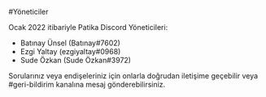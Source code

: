 #Yöneticiler

Ocak 2022 itibariyle Patika Discord Yöneticileri:

* Batınay Ünsel (Batınay#7602)
* Ezgi Yaltay (ezgiyaltay#0968)
* Sude Özkan (Sude Özkan#3972)

Sorularınız veya endişeleriniz için onlarla doğrudan iletişime geçebilir veya #geri-bildirim kanalına mesaj gönderebilirsiniz.
